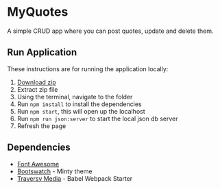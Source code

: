 # MyQuotes

A simple CRUD app where you can post quotes, update and delete them.

## Run Application

These instructions are for running the application locally:

1. [Download zip](https://github.com/madeleinewoodbury/my-quotes/archive/master.zip)
2. Extract zip file
3. Using the terminal, navigate to the folder
4. Run `npm install` to install the dependencies
5. Run `npm start`, this will open up the localhost
6. Run `npm run json:server` to start the local json db server
7. Refresh the page

## Dependencies

- [Font Awesome](https://fontawesome.com/?from=io)
- [Bootswatch](https://bootswatch.com/) - Minty theme
- [Traversy Media](https://github.com/bradtraversy/babel_webpack_starter) - Babel Webpack Starter
